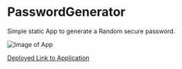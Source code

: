 # PasswordGenerator

Simple static App to generate a Random secure password.

![Image of App](https://drive.google.com/file/d/198kh-5GyLVo0A9wS5SiJ-N9wy8r2NXJE/view?usp=sharing)

[Deployed Link to Application](https://mramazzini.github.io/PasswordGenerator/)

